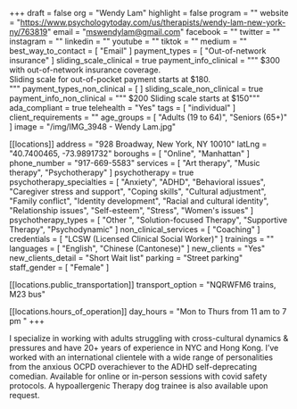 +++
draft = false
org = "Wendy Lam"
highlight = false
program = ""
website = "https://www.psychologytoday.com/us/therapists/wendy-lam-new-york-ny/763819"
email = "mswendylam@gmail.com"
facebook = ""
twitter = ""
instagram = ""
linkedin = ""
youtube = ""
tiktok = ""
medium = ""
best_way_to_contact = [ "Email" ]
payment_types = [ "Out-of-network insurance" ]
sliding_scale_clinical = true
payment_info_clinical = """
$300 with out-of-network insurance coverage.  
Sliding scale for out-of-pocket payment starts at $180.  
"""
payment_types_non_clinical = [ ]
sliding_scale_non_clinical = true
payment_info_non_clinical = """
$200
Sliding scale starts at $150"""
ada_compliant = true
telehealth = "Yes"
tags = [ "individual" ]
client_requirements = ""
age_groups = [ "Adults (19 to 64)", "Seniors (65+)" ]
image = "/img/IMG_3948 - Wendy Lam.jpg"

[[locations]]
address = "928 Broadway, New York, NY 10010"
latLng = "40.7400465, -73.9891732"
boroughs = [ "Online", "Manhattan" ]
phone_number = "917-669-5583"
services = [ "Art therapy", "Music therapy", "Psychotherapy" ]
psychotherapy = true
psychotherapy_specialties = [
  "Anxiety",
  "ADHD",
  "Behavioral issues",
  "Caregiver stress and support",
  "Coping skills",
  "Cultural adjustment",
  "Family conflict",
  "Identity development",
  "Racial and cultural identity",
  "Relationship issues",
  "Self-esteem",
  "Stress",
  "Women's issues"
]
psychotherapy_types = [
  "Other ",
  "Solution-focused Therapy",
  "Supportive Therapy",
  "Psychodynamic"
]
non_clinical_services = [ "Coaching" ]
credentials = [ "LCSW (Licensed Clinical Social Worker)" ]
trainings = ""
languages = [ "English", "Chinese (Cantonese)" ]
new_clients = "Yes"
new_clients_detail = "Short Wait list"
parking = "Street parking"
staff_gender = [ "Female" ]

  [[locations.public_transportation]]
  transport_option = "NQRWFM6 trains,  M23 bus"

  [[locations.hours_of_operation]]
  day_hours = "Mon to Thurs from 11 am to 7 pm "
+++

I specialize in working with adults struggling with cross-cultural dynamics & pressures and have 20+ years of experience in NYC and Hong Kong. I’ve worked with an international clientele with a wide range of personalities from the anxious OCPD overachiever to the ADHD self-deprecating comedian. Available for online or in-person sessions with covid safety protocols. A hypoallergenic Therapy dog trainee is also available upon request.
